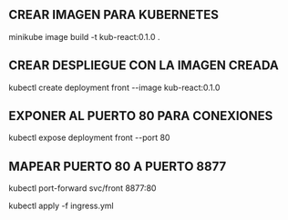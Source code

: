 CREAR IMAGEN PARA KUBERNETES
----------------------------
minikube image build -t kub-react:0.1.0 .


CREAR DESPLIEGUE CON LA IMAGEN CREADA
-------------------------------------
kubectl create deployment front --image kub-react:0.1.0


EXPONER AL PUERTO 80 PARA CONEXIONES
------------------------------------
kubectl expose deployment front --port 80


MAPEAR PUERTO 80 A PUERTO 8877
------------------------------
kubectl port-forward svc/front 8877:80



kubectl apply -f ingress.yml